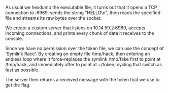 As usual we hexdump the executable file, it turns out that it opens a TCP connection to <host>:6969, sends the string "HELLO\n", then reads the specified file and streams its raw bytes over the socket.

We create a custom server that listens on 10.14.59.2:6969, accepts incoming connections, and prints every chunk of data it receives to the console.

Since we have no permission over the token file, we can use the concept of 'Symlink Race'. By creating an empty file /tmp/hack, then entering an endless loop where it force-replaces the symlink /tmp/fake first to point at /tmp/hack, and immediately after to point at ~/token, cycling that switch as fast as possible.

The server then returns a received message with the token that we use to get the flag.
